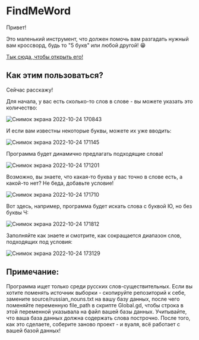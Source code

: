# FindMeWord
<p>Привет!</p>
<p>Это маленький инструмент, что должен помочь вам разгадать нужный вам кроссворд, будь то "5 букв" или любой другой! 😁</p>
<a href="https://rogotch.github.io/FindMeWord/">Тык сюда, чтобы открыть его!</a>

## Как этим пользоваться?
<p>Сейчас расскажу!</p>
<p>Для начала, у вас есть сколько-то слов в слове - вы можете указать это количество:</p>

![Снимок экрана 2022-10-24 170843](https://user-images.githubusercontent.com/57594218/197546301-d79d6d84-e3ec-43d1-9478-f973606fe19a.png)

<p>И если вам известны некоторые буквы, можете их уже вводить:</p>

![Снимок экрана 2022-10-24 171145](https://user-images.githubusercontent.com/57594218/197546816-97c2be3d-fe3c-48d2-8c64-979f5dcc2591.png)

<p>Программа будет динамично предлагать подходящие слова!</p>

![Снимок экрана 2022-10-24 171201](https://user-images.githubusercontent.com/57594218/197547005-04ba23a1-ccfc-4fdc-aea8-5db562c4fca6.png)

<p>Возможно, вы знаете, что какая-то буква у вас точно в слове есть, а какой-то нет? Не беда, добавьте условие!</p>

![Снимок экрана 2022-10-24 171710](https://user-images.githubusercontent.com/57594218/197550767-d32690f8-3dda-4fee-a688-d69f5758ec93.png)

<p>Вот здесь, например, программа будет искать слова с буквой Ю, но без буквы Ч:</p>

![Снимок экрана 2022-10-24 171812](https://user-images.githubusercontent.com/57594218/197550837-ed4bee34-a4d1-4aed-aee9-670a5a7154d2.png)

<p>Заполняйте как знаете и смотрите, как сокращается диапазон слов, подходящих под условия:</p>

![Снимок экрана 2022-10-24 173129](https://user-images.githubusercontent.com/57594218/197551531-0b3576e4-1f24-4e0c-8267-71054fb9f225.png)

## Примечание:

<p>Программа ищет только среди русских слов-существительных. Если вы хотите поменять источник выборки - скопируйте репозиторий к себе, замените source/russian_nouns.txt на вашу базу данных, после чего поменяйте переменную file_path в скрипте Global.gd, чтобы строка в этой переменной указывала на файл вашей базы данных. Учитывайте, что ваша база данных должна содержать слова построчно. После того, как это сделаете, соберите заново проект - и вуаля, всё работает с вашей базой данных!</p>
